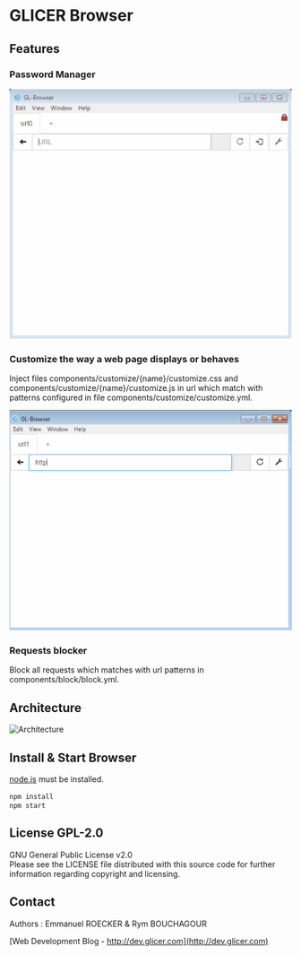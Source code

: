 # GLICER Browser

## Features

### Password Manager

![Tabs](https://raw.githubusercontent.com/emmanuelroecker/GL-Browser/master/doc/autologin.gif)

### Customize the way a web page displays or behaves

Inject files components/customize/{name}/customize.css and components/customize/{name}/customize.js
in url which match with patterns configured in file components/customize/customize.yml.

![Tabs](https://raw.githubusercontent.com/emmanuelroecker/GL-Browser/master/doc/tabs.gif)

### Requests blocker

Block all requests which matches with url patterns in components/block/block.yml.

## Architecture

![Architecture](https://raw.githubusercontent.com/emmanuelroecker/GL-Browser/master/doc/schema.png)

## Install & Start Browser

[node.js](https://nodejs.org/) must be installed.

```console
npm install
npm start
```
## License GPL-2.0

GNU General Public License v2.0  
Please see the LICENSE file distributed with this source code for further information regarding copyright and licensing.

## Contact

Authors : Emmanuel ROECKER & Rym BOUCHAGOUR

[Web Development Blog - http://dev.glicer.com](http://dev.glicer.com)
